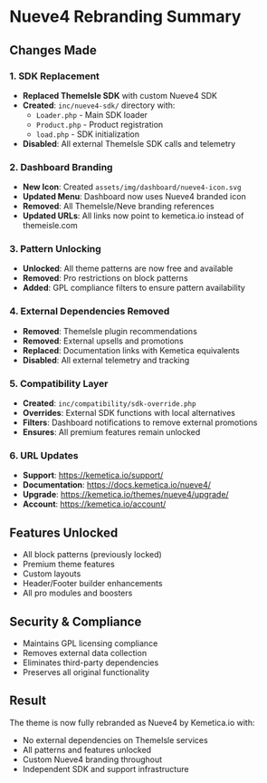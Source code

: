 # Nueve4 Rebranding Summary

## Changes Made

### 1. SDK Replacement
- **Replaced ThemeIsle SDK** with custom Nueve4 SDK
- **Created**: `inc/nueve4-sdk/` directory with:
  - `Loader.php` - Main SDK loader
  - `Product.php` - Product registration
  - `load.php` - SDK initialization
- **Disabled**: All external ThemeIsle SDK calls and telemetry

### 2. Dashboard Branding
- **New Icon**: Created `assets/img/dashboard/nueve4-icon.svg`
- **Updated Menu**: Dashboard now uses Nueve4 branded icon
- **Removed**: All ThemeIsle/Neve branding references
- **Updated URLs**: All links now point to kemetica.io instead of themeisle.com

### 3. Pattern Unlocking
- **Unlocked**: All theme patterns are now free and available
- **Removed**: Pro restrictions on block patterns
- **Added**: GPL compliance filters to ensure pattern availability

### 4. External Dependencies Removed
- **Removed**: ThemeIsle plugin recommendations
- **Removed**: External upsells and promotions
- **Replaced**: Documentation links with Kemetica equivalents
- **Disabled**: All external telemetry and tracking

### 5. Compatibility Layer
- **Created**: `inc/compatibility/sdk-override.php`
- **Overrides**: External SDK functions with local alternatives
- **Filters**: Dashboard notifications to remove external promotions
- **Ensures**: All premium features remain unlocked

### 6. URL Updates
- **Support**: https://kemetica.io/support/
- **Documentation**: https://docs.kemetica.io/nueve4/
- **Upgrade**: https://kemetica.io/themes/nueve4/upgrade/
- **Account**: https://kemetica.io/account/

## Features Unlocked
- All block patterns (previously locked)
- Premium theme features
- Custom layouts
- Header/Footer builder enhancements
- All pro modules and boosters

## Security & Compliance
- Maintains GPL licensing compliance
- Removes external data collection
- Eliminates third-party dependencies
- Preserves all original functionality

## Result
The theme is now fully rebranded as Nueve4 by Kemetica.io with:
- No external dependencies on ThemeIsle services
- All patterns and features unlocked
- Custom Nueve4 branding throughout
- Independent SDK and support infrastructure